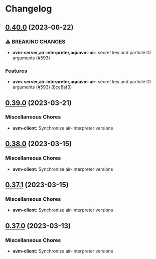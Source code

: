 # Changelog

## [0.40.0](https://github.com/fluencelabs/aquavm/compare/avm-client-v0.39.0...avm-client-v0.40.0) (2023-06-22)


### ⚠ BREAKING CHANGES

* **avm-server,air-interpreter,aquavm-air:** secret key and particle ID arguments ([#593](https://github.com/fluencelabs/aquavm/issues/593))

### Features

* **avm-server,air-interpreter,aquavm-air:** secret key and particle ID arguments ([#593](https://github.com/fluencelabs/aquavm/issues/593)) ([8ce8af3](https://github.com/fluencelabs/aquavm/commit/8ce8af38232de3f1ac359214386b895356550428))

## [0.39.0](https://github.com/fluencelabs/aquavm/compare/avm-client-v0.38.0...avm-client-v0.39.0) (2023-03-21)


### Miscellaneous Chores

* **avm-client:** Synchronize air-interpreter versions

## [0.38.0](https://github.com/fluencelabs/aquavm/compare/avm-client-v0.37.1...avm-client-v0.38.0) (2023-03-15)


### Miscellaneous Chores

* **avm-client:** Synchronize air-interpreter versions

## [0.37.1](https://github.com/fluencelabs/aquavm/compare/avm-client-v0.37.0...avm-client-v0.37.1) (2023-03-15)


### Miscellaneous Chores

* **avm-client:** Synchronize air-interpreter versions

## [0.37.0](https://github.com/fluencelabs/aquavm/compare/avm-client-v0.35.4...avm-client-v0.37.0) (2023-03-13)


### Miscellaneous Chores

* **avm-client:** Synchronize air-interpreter versions
